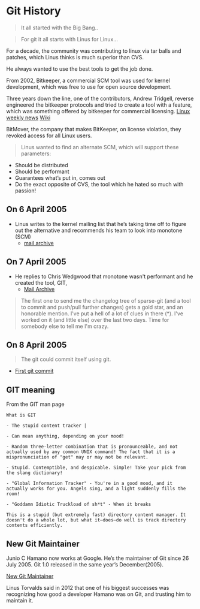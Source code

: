 # Git History

> It all started with the Big Bang..


> For git it all starts with Linus for Linux…

For a decade, the community was contributing to linux via tar balls and patches, which Linus thinks is much superior than CVS.

He always wanted to use the best tools to get the job done.

From 2002, Bitkeeper, a commercial SCM tool was used for kernel development,
which was free to use for open source development.

Three years down the line, one of the contributors, Andrew Tridgell, reverse engineered the bitkeeper protocols and tried to create a tool with a feature, which was something offered by bitkeeper for commercial licensing.
[Linux weekly news](https://lwn.net/Articles/686986/)
[Wiki](https://en.wikipedia.org/wiki/BitKeeper)

BitMover, the company that makes BitKeeper, on license violation, they revoked access for all Linux users.

> Linus wanted to find an alternate SCM, which will support these parameters:

- Should be distributed
- Should be performant
- Guarantees what’s put in, comes out
- Do the exact opposite of CVS, the tool which he hated so much with passion!

## **On 6 April 2005**

- Linus writes to the kernel mailing list that he’s taking time off to figure out the alternative and recommends his team to look into monotone (SCM)
  - [mail archive](https://lwn.net/Articles/130681/)

## **On 7 April 2005**

- He replies to Chris Wedgwood that monotone wasn't performant and he created the tool, GIT,
  - [Mail Archive](https://lwn.net/Articles/131312/)

> The first one to send me the changelog tree of sparse-git (and a tool to commit and push/pull further changes) gets a gold star, and an honorable
mention. I've put a hell of a lot of clues in there (*).
I've worked on it (and little else) over the last two days. Time for somebody else to tell me I'm crazy.

## **On 8 April 2005**

> The git could commit itself using git.
- [First git commit](https://github.com/git/git/tree/e83c5163316f89bfbde7d9ab23ca2e25604af290)

## GIT meaning

From the GIT man page

```
What is GIT

- The stupid content tracker |  

- Can mean anything, depending on your mood!

- Random three-letter combination that is pronounceable, and not actually used by any common UNIX command! The fact that it is a mispronunciation of "get" may or may not be relevant.

- Stupid. Contemptible, and despicable. Simple! Take your pick from the slang dictionary!

- "Global Information Tracker" - You're in a good mood, and it actually works for you. Angels sing, and a light suddenly fills the room!

- "Goddamn Idiotic Truckload of sh*t" - When it breaks

This is a stupid (but extremely fast) directory content manager. It doesn't do a whole lot, but what it—does—do well is track directory contents efficiently.

```

## New Git Maintainer

Junio C Hamano now works at Google. He’s the maintainer of Git since 26 July 2005. Git 1.0 released in the same year’s December(2005).

[New Git Maintainer](https://lwn.net/Articles/145123/)

Linus Torvalds said in 2012 that one of his biggest successes was recognizing how good a developer Hamano was on Git, and trusting him to maintain it.
